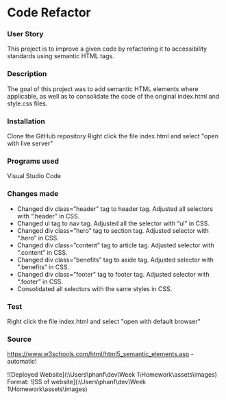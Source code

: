 # Code Refactor

### User Story

This project is to improve a given code by refactoring it to accessibility standards using semantic HTML tags.

### Description

The goal of this project was to add semantic HTML elements where applicable, as well as to consolidate the code of the original index.html and style.css files.

### Installation

Clone the GitHub repository
Right click the file index.html and select "open with live server"

### Programs used

Visual Studio Code

### Changes made

- Changed div class=”header” tag to header tag. Adjusted all selectors with “.header” in CSS.
- Changed ul tag to nav tag. Adjusted all the selector with “ul” in CSS.
- Changed div class=”hero” tag to section tag. Adjusted selector with “.hero” in CSS.
- Changed div class=”content” tag to article tag. Adjusted selector with “.content” in CSS.
- Changed div class=”benefits” tag to aside tag. Adjusted selector with ".benefits” in CSS.
- Changed div class=”footer” tag to footer tag. Adjusted selector with “.footer” in CSS.
- Consolidated all selectors with the same styles in CSS.

### Test

Right click the file index.html and select "open with default browser"

### Source

https://www.w3schools.com/html/html5_semantic_elements.asp - automatic!

![Deployed Website](:\Users\phanf\dev\Week 1\Homework\assets\images)
Format: ![SS of website](:\Users\phanf\dev\Week 1\Homework\assets\images)
